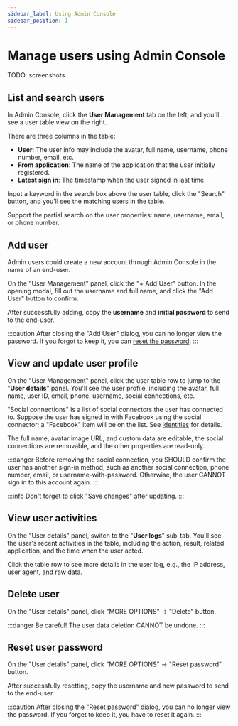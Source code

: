 ```yaml
---
sidebar_label: Using Admin Console
sidebar_position: 1
---
```


# Manage users using Admin Console

TODO: screenshots

## List and search users

In Admin Console, click the **User Management** tab on the left, and you'll see a user table view on the right.

There are three columns in the table:

- **User**: The user info may include the avatar, full name, username, phone number, email, etc.
- **From application**: The name of the application that the user initially registered.
- **Latest sign in**: The timestamp when the user signed in last time.

Input a keyword in the search box above the user table, click the "Search" button, and you'll see the matching users in the table.

Support the partial search on the user properties: name, username, email, or phone number.

## Add user

Admin users could create a new account through Admin Console in the name of an end-user.

On the "User Management" panel, click the "+ Add User" button.
In the opening modal, fill out the username and full name, and click the "Add User" button to confirm.

After successfully adding, copy the **username** and **initial password** to send to the end-user.

:::caution
After closing the "Add User" dialog, you can no longer view the password.
If you forgot to keep it, you can [reset the password](#reset-user-password).
:::

## View and update user profile

On the "User Management" panel, click the user table row to jump to the "**User details**" panel.
You'll see the user profile, including the avatar, full name, user ID, email, phone, username, social connections, etc.

"Social connections" is a list of social connectors the user has connected to. Suppose the user has signed in with Facebook using the social connector; a "Facebook" item will be on the list.
See [identities](../../references/users/#identities) for details.

The full name, avatar image URL, and custom data are editable, the social connections are removable, and the other properties are read-only.

:::danger
Before removing the social connection, you SHOULD confirm the user has another sign-in method, such as another social connection, phone number, email, or username-with-password. Otherwise, the user CANNOT sign in to this account again.
:::

:::info
Don't forget to click "Save changes" after updating.
:::

## View user activities

On the "User details" panel, switch to the "**User logs**" sub-tab.
You'll see the user's recent activities in the table, including the action, result, related application, and the time when the user acted.

Click the table row to see more details in the user log, e.g., the IP address, user agent, and raw data.

## Delete user

On the "User details" panel, click "MORE OPTIONS" -> "Delete" button.

:::danger
Be careful! The user data deletion CANNOT be undone.
:::

## Reset user password

On the "User details" panel, click "MORE OPTIONS" -> "Reset password" button.

After successfully resetting, copy the username and new password to send to the end-user.

:::caution
After closing the "Reset password" dialog, you can no longer view the password.
If you forget to keep it, you have to reset it again.
:::

